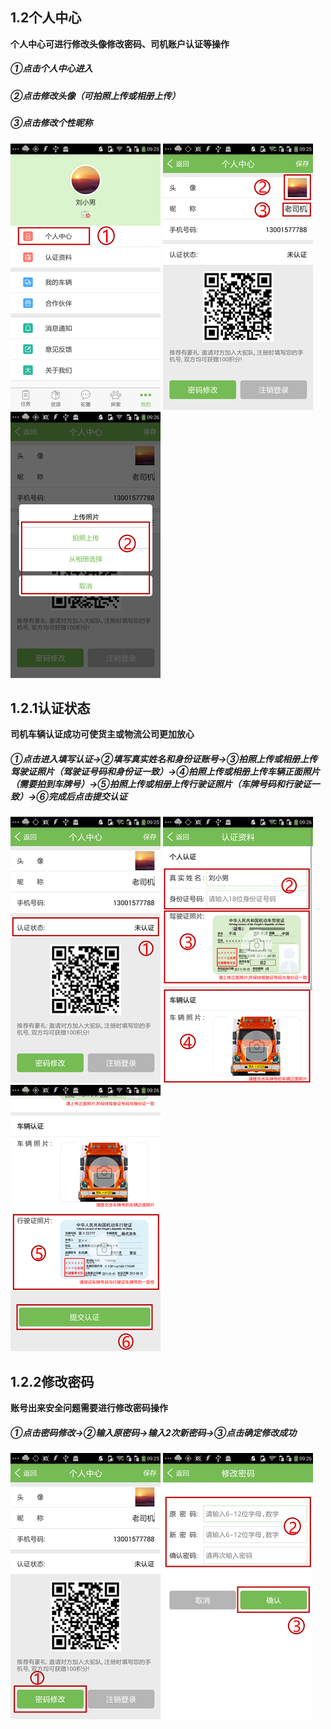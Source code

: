 ## **1.2个人中心**

**个人中心可进行修改头像修改密码、司机账户认证等操作**

##### ①点击个人中心进入

##### ②点击修改头像（可拍照上传或相册上传）

##### ③点击修改个性昵称

![](/assets/个人中心1.2.png)   ![](/assets/个人中心1.2.1.png)   ![](/assets/个人中心1.2.2.png)

## 1.2.1认证状态

**司机车辆认证成功可使货主或物流公司更加放心**

##### ①点击进入填写认证→②填写真实姓名和身份证账号→③拍照上传或相册上传驾驶证照片（驾驶证号码和身份证一致）→④拍照上传或相册上传车辆正面照片（需要拍到车牌号）→⑤拍照上传或相册上传行驶证照片（车牌号码和行驶证一致）→⑥完成后点击提交认证

![](/assets/个人中心1.2.11.png)   ![](/assets/个人中心1.2.3.png)   ![](/assets/个人中心1.2.4.png)

## 1.2.2修改密码

**账号出来安全问题需要进行修改密码操作**

##### ①点击密码修改→②输入原密码→输入2次新密码→③点击确定修改成功

![](/assets/个人中心1.2.1.1.1.png)   ![](/assets/个人中心1.2.5.png)

